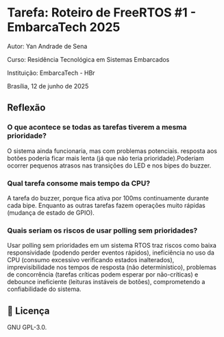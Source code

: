 
# Tarefa: Roteiro de FreeRTOS #1 - EmbarcaTech 2025

Autor: Yan Andrade de Sena

Curso: Residência Tecnológica em Sistemas Embarcados

Instituição: EmbarcaTech - HBr

Brasília, 12 de junho de 2025

## Reflexão

### O que acontece se todas as tarefas tiverem a mesma prioridade?

O sistema ainda funcionaria, mas com problemas potenciais.  resposta aos botões poderia ficar mais lenta (já que não teria prioridade).Poderiam ocorrer pequenos atrasos nas transições do LED e nos bipes do buzzer.

### Qual tarefa consome mais tempo da CPU?

A tarefa do buzzer, porque fica ativa por 100ms continuamente durante cada bipe. Enquanto as outras tarefas fazem operações muito rápidas (mudança de estado de GPIO).

### Quais seriam os riscos de usar polling sem prioridades?

Usar polling sem prioridades em um sistema RTOS traz riscos como baixa responsividade (podendo perder eventos rápidos), ineficiência no uso da CPU (consumo excessivo verificando estados inalterados), imprevisibilidade nos tempos de resposta (não determinístico), problemas de concorrência (tarefas críticas podem esperar por não-críticas) e debounce ineficiente (leituras instáveis de botões), comprometendo a confiabilidade do sistema.

## 📜 Licença
GNU GPL-3.0.
